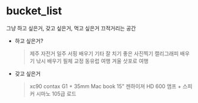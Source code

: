 # bucket_list
그냥 하고 싶은거, 갖고 싶은거, 먹고 싶은거 끄적거리는 공간

- 하고 싶은거?
  > 제주 자전거 일주
  > 서핑 배우기 
  > 기타 잘 치기 
  > 좋은 사진찍기
  > 캘리그래피 배우기 
  > 낚시 배우기
  > 필체 교정 
  > 동유럽 여행 
  > 겨울 삿포로 여행 

- 갖고 싶은거
  > xc90
  > contax G1 + 35mm
  > Mac book 15"
  > 젠하이져 HD 600
  > 앰프 + 스피커 
  > 시마노 105급 로드 
 
